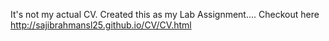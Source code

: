 It's not my actual CV. Created this as my Lab Assignment....
Checkout here http://sajibrahmansl25.github.io/CV/CV.html
